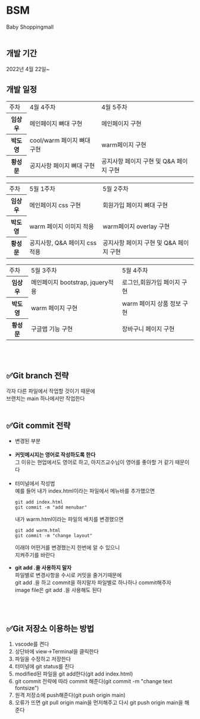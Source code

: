 # BSM
Baby Shoppingmall  
<br>

<h2>개발 기간</h2>
2022년 4월 22일~


<h2>개발 일정</h2>
<table>

<tr>
<td>
주차 
</td>

<td>
4월 4주차
</td>

<td>
4월 5주차
</td>


</tr>

<tr>

<th>
임상우
</th>

<td>
메인페이지 뼈대 구현
</td>

<td>
메인페이지 구현
</td>

</tr>

<tr>
<th>
박도영
</th>

<td>
cool/warm 페이지 뼈대 구현
</td>

<td>
warm페이지 구현
</td>

</tr>

<tr>
<th>
황성문
</th>

<td>
공지사항 페이지 뼈대 구현
</td>

<td>
공지사항 페이지 구현 및 Q&A 페이지 구현
</td>

</tr>




</table>

<table>

<tr>
<td>
주차 
</td>

<td>
5월 1주차
</td>

<td>
5월 2주차
</td>


</tr>

<tr>

<th>
임상우
</th>

<td>
메인페이지 css 구현
</td>

<td>
회원가입 페이지 뼈대 구현
</td>

</tr>

<tr>
<th>
박도영
</th>

<td>
warm 페이지 이미지 적용
</td>

<td>
warm페이지 overlay 구현
</td>

</tr>

<tr>
<th>
황성문
</th>

<td>
공지사항, Q&A 페이지 css 적용
</td>

<td>
공지사항 페이지 구현 및 Q&A 페이지 구현
</td>

</tr>




</table>

<table>

<tr>
<td>
주차 
</td>

<td>
5월 3주차
</td>

<td>
5월 4주차
</td>


</tr>

<tr>

<th>
임상우
</th>

<td>
메인페이지 bootstrap, jquery적용
</td>

<td>
로그인,회원가입 페이지 구현
</td>

</tr>

<tr>
<th>
박도영
</th>

<td>
warm 페이지 구현
</td>

<td>
warm 페이지 상품 정보 구현
</td>

</tr>

<tr>
<th>
황성문
</th>

<td>
구글맵 기능 구현
</td>

<td>
장바구니 페이지 구현
</td>

</tr>




</table>

<br>
<br>

<h2>✅Git branch 전략</h2>
각자 다른 파일에서 작업할 것이기 때문에<br>
브랜치는 main 하나에서만 작업한다
<br>
<br>

<h2>✅Git commit 전략</h2>
<ul>
<li>변경된 부분</li>
<br>
<li><strong>커밋메시지는 영어로 작성하도록 한다</strong></li>
그 이유는 현업에서도 영어로 하고, 아지즈교수님이 영어를 좋아할 거 같기 때문이다
<br>
<br>
<li>터미널에서 작성법</li>
예를 들어 내가 index.html이라는 파일에서 메뉴바를 추가했으면

```
git add index.html
git commit -m "add menubar"
```

내가 warm.html이라는 파일의 배치를 변경했으면
```
git add warm.html
git commit -m "change layout"
```
이래야 어떤거를 변경했는지 한번에 알 수 있으니<br>
지켜주기를 바란다

<li><strong>git add .을 사용하지 말자</strong></li>
파일별로 변경사항을 수시로 커밋을 줄거기때문에<br>
git add .을 하고 commit을 하지말자
파일별로 하나하나 commit해주자<br>
image file은 git add .을 사용해도 된다



</ul>

<br>
<br>

<h2>✅Git 저장소 이용하는 방법</h2>
<ol>
<li>vscode를 켠다</li>
<li>상단바에 view->Terminal을 클릭한다</li>
<li>파일을 수정하고 저장한다</li>
<li>터미널에 git status를 친다</li>
<li>modified된 파일을 git add한다(git add index.html)</li>
<li>git commit 전략에 따라 commit 해준다(git commit -m "change text fontsize")</li>
<li>원격 저장소에 push해준다(git push origin main)</li>
<li>오류가 뜨면 git pull origin main을 먼저해주고 다시 git push origin main을 해준다</li>

</ol>


